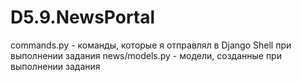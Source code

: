# D5.9.NewsPortal
commands.py - команды, которые я отправлял в Django Shell при выполнении задания
news/models.py - модели, созданные при выполнении задания
